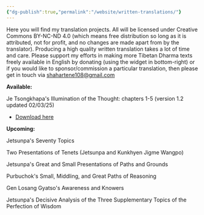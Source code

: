 ```yaml
---
{"dg-publish":true,"permalink":"/website/written-translations/"}
---
```


Here you will find my translation projects. All will be licensed under Creative Commons BY-NC-ND 4.0 (which means free distribution so long as it is attributed, not for profit, and no changes are made apart from by the translator).
Producing a high quality written translation takes a lot of time and care. Please support my efforts in making more Tibetan Dharma texts freely available in English by donating (using the widget in bottom-right) or if you would like to sponsor/commission a particular translation, then please get in touch via shahartene108@gmail.com

**Available:**

Je Tsongkhapa's Illumination of the Thought: chapters 1-5 (version 1.2 updated 02/03/25)
- <a href="/pdf/Illumination%20of%20the%20Thought.pdf" download>Download here</a>

**Upcoming:**

Jetsunpa's Seventy Topics

Two Presentations of Tenets (Jetsunpa and Kunkhyen Jigme Wangpo)

Jetsunpa's Great and Small Presentations of Paths and Grounds

Purbuchok's Small, Middling, and Great Paths of Reasoning

Gen Losang Gyatso's Awareness and Knowers

Jetsunpa's Decisive Analysis of the Three Supplementary Topics of the Perfection of Wisdom